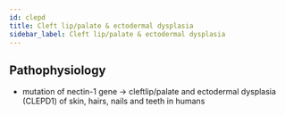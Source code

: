 ```yaml
---
id: clepd
title: Cleft lip/palate & ectodermal dysplasia
sidebar_label: Cleft lip/palate & ectodermal dysplasia
---
```

## Pathophysiology
- mutation of nectin-1 gene → cleftlip/palate and ectodermal dysplasia (CLEPD1) of skin, hairs, nails and teeth in humans
